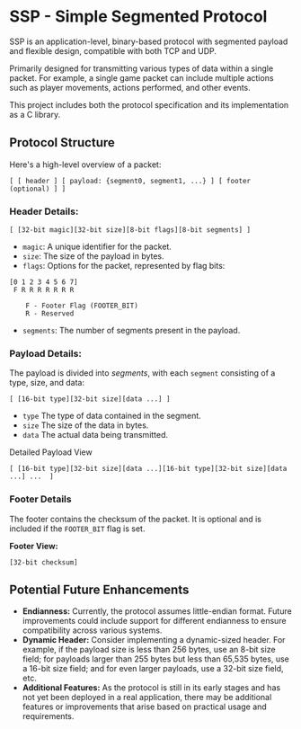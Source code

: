 # SSP - Simple Segmented Protocol

SSP is an application-level, binary-based protocol with segmented payload and flexible design, compatible with both TCP and UDP.

Primarily designed for transmitting various types of data within a single packet. For example, a single game packet can include multiple actions such as player movements, actions performed, and other events.

This project includes both the protocol specification and its implementation as a C library.

## Protocol Structure
Here's a high-level overview of a packet:
```
[ [ header ] [ payload: {segment0, segment1, ...} ] [ footer (optional) ] ]
```
### Header Details:
```
[ [32-bit magic][32-bit size][8-bit flags][8-bit segments] ]
```
- `magic`: A unique identifier for the packet.
- `size`: The size of the payload in bytes.
- `flags`: Options for the packet, represented by flag bits:
```
[0 1 2 3 4 5 6 7]
 F R R R R R R R

    F - Footer Flag (FOOTER_BIT)
    R - Reserved
```
- `segments`: The number of segments present in the payload.
### Payload Details:

The payload is divided into _segments_, with each `segment` consisting of a type, size, and data:
```
[ [16-bit type][32-bit size][data ...] ]
```
- `type` The type of data contained in the segment.
- `size` The size of the data in bytes.
- `data` The actual data being transmitted.

Detailed Payload View
```
[ [16-bit type][32-bit size][data ...][16-bit type][32-bit size][data ...] ...  ]
```

### Footer Details

The footer contains the checksum of the packet. It is optional and is included if the `FOOTER_BIT` flag is set.

**Footer View:**
```
[32-bit checksum]
```
## Potential Future Enhancements
- **Endianness:** Currently, the protocol assumes little-endian format. Future improvements could include support for different endianness to ensure compatibility across various systems.
- **Dynamic Header:** Consider implementing a dynamic-sized header. For example, if the payload size is less than 256 bytes, use an 8-bit size field; for payloads larger than 255 bytes but less than 65,535 bytes, use a 16-bit size field; and for even larger payloads, use a 32-bit size field, etc.
- **Additional Features:** As the protocol is still in its early stages and has not yet been deployed in a real application, there may be additional features or improvements that arise based on practical usage and requirements.
